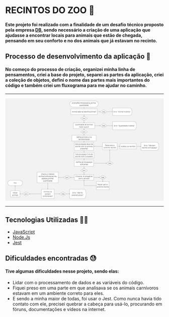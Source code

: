# RECINTOS DO ZOO 🦓

#### Este projeto foi realizado com a finalidade de um desafio técnico proposto pela empresa [DB](https://www.linkedin.com/company/dbserver/), sendo necessário a criação de uma aplicação que ajudasse a encontrar locais para animais que estão de chegada, pensando em seu conforto e no dos animais que já estavam no recinto.

## Processo de desenvolvimento da aplicação 🧐

#### No começo do processo de criação, organizei minha linha de pensamentos, criei a base do projeto, separei as partes da aplicação, criei a coleção de objetos, defini o nome das partes mais importantes do código e também criei um fluxograma para me ajudar no caminho.

***

![web](https://github.com/JonathanMacedo/desafio-JonathanMacedo-2024/blob/main/src/images/fluxograma.jpg)


*** 

## Tecnologias Utilizadas 🐱‍🏍

* [JavaScript]()
* [Node.Js]()
* [Jest]()



## Dificuldades encontradas 😓

#### Tive algumas dificuldades nesse projeto, sendo elas: 
* Lidar com o processamento de dados e as variáveis do código.
* Fiquei preso em uma parte em que analisava se os animais carnívoros estavam em um ambiente correto para eles.
* E sendo a minha maior de todas, foi usar o Jest. Como nunca havia tido contato com ele, precisei quebrar a cabeça para usá-lo, procurando em fóruns, documentações e vídeos na internet.


